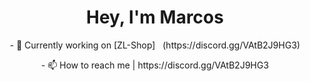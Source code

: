 <h1 align="center">Hey, I'm Marcos</h1>

<p align="center"> - 💼 Currently working on [ZL-Shop] &nbsp (https://discord.gg/VAtB2J9HG3)</p>

<p align="center"> - 📫 How to reach me | https://discord.gg/VAtB2J9HG3</p>
